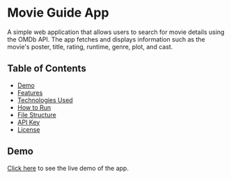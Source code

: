 # Movie Guide App

A simple web application that allows users to search for movie details using the OMDb API. The app fetches and displays information such as the movie's poster, title, rating, runtime, genre, plot, and cast.

## Table of Contents
- [Demo](#demo)
- [Features](#features)
- [Technologies Used](#technologies-used)
- [How to Run](#how-to-run)
- [File Structure](#file-structure)
- [API Key](#api-key)
- [License](#license)

## Demo
[Click here](#) to see the live demo of the app.